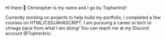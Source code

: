 Hi there 👋 Christopher is my name and I go by Topherkriz!

Currently working on projects to help build my portfolio, I completed a few courses on HTML/CSS/JAVASCRIPT. 
I am pursuing a career in tech to chnage pace from what I am doing!
You can reach me at my Discord account @Topherkriz.

<!--
**Topherkriz/Topherkriz** is a ✨ _special_ ✨ repository because its `README.md` (this file) appears on your GitHub profile.

Here are some ideas to get you started:

- 🔭 I’m currently working on ...
- 🌱 I’m currently learning ...
- 👯 I’m looking to collaborate on ...
- 🤔 I’m looking for help with ...
- 💬 Ask me about ...
- 📫 How to reach me: ...
- 😄 Pronouns: ...
- ⚡ Fun fact: ...
-->
